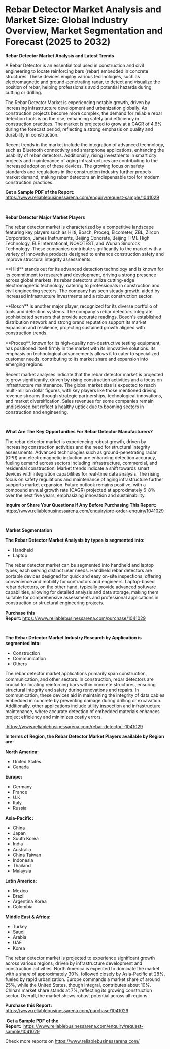 <p><h1>Rebar Detector Market Analysis and Market Size: Global Industry Overview, Market Segmentation and Forecast (2025 to 2032)</h1></p><p><strong>Rebar Detector Market Analysis and Latest Trends</strong></p>
<p><p>A Rebar Detector is an essential tool used in construction and civil engineering to locate reinforcing bars (rebar) embedded in concrete structures. These devices employ various technologies, such as electromagnetic and ground-penetrating radar, to detect and visualize the position of rebar, helping professionals avoid potential hazards during cutting or drilling. </p><p>The Rebar Detector Market is experiencing notable growth, driven by increasing infrastructure development and urbanization globally. As construction projects become more complex, the demand for reliable rebar detection tools is on the rise, enhancing safety and efficiency in construction practices. The market is projected to grow at a CAGR of 4.6% during the forecast period, reflecting a strong emphasis on quality and durability in construction.</p><p>Recent trends in the market include the integration of advanced technology, such as Bluetooth connectivity and smartphone applications, enhancing the usability of rebar detectors. Additionally, rising investments in smart city projects and maintenance of aging infrastructures are contributing to the increased adoption of these devices. The growing focus on safety standards and regulations in the construction industry further propels market demand, making rebar detectors an indispensable tool for modern construction practices.</p></p>
<p><strong>Get a Sample PDF of the Report:&nbsp;</strong> <a href="https://www.reliablebusinessarena.com/enquiry/request-sample/1041029?utm_campaign=3286&utm_medium=2&utm_source=Github&utm_content=ia&utm_term=08042025&utm_id=rebar-detector">https://www.reliablebusinessarena.com/enquiry/request-sample/1041029</a></p>
<p>&nbsp;</p>
<p><strong>Rebar Detector Major Market Players</strong></p>
<p><p>The rebar detector market is characterized by a competitive landscape featuring key players such as Hilti, Bosch, Proceq, Elcometer, ZBL, Zircon Corporation, James Instruments, Beijing Concrete, Beijing TIME High Technology, ELE International, NOVOTEST, and Wuhan Sinorock Technology. These companies contribute significantly to the market with a variety of innovative products designed to enhance construction safety and improve structural integrity assessments.</p><p>**Hilti** stands out for its advanced detection technology and is known for its commitment to research and development, driving a strong presence across global markets. Its rebar detectors utilize cutting-edge electromagnetic technology, catering to professionals in construction and civil engineering sectors. The company has seen steady growth, aided by increased infrastructure investments and a robust construction sector.</p><p>**Bosch** is another major player, recognized for its diverse portfolio of tools and detection systems. The company's rebar detectors integrate sophisticated sensors that provide accurate readings. Bosch's established distribution network and strong brand reputation support its market expansion and resilience, projecting sustained growth aligned with construction trends.</p><p>**Proceq**, known for its high-quality non-destructive testing equipment, has positioned itself firmly in the market with its innovative solutions. Its emphasis on technological advancements allows it to cater to specialized customer needs, contributing to its market share and expansion into emerging regions.</p><p>Recent market analyses indicate that the rebar detector market is projected to grow significantly, driven by rising construction activities and a focus on infrastructure maintenance. The global market size is expected to reach multi-million dollar figures, with key players like those mentioned driving revenue streams through strategic partnerships, technological innovations, and market diversification. Sales revenues for some companies remain undisclosed but reflect a healthy uptick due to booming sectors in construction and engineering.</p></p>
<p>&nbsp;</p>
<p><strong>What Are The Key Opportunities For Rebar Detector Manufacturers?</strong></p>
<p><p>The rebar detector market is experiencing robust growth, driven by increasing construction activities and the need for structural integrity assessments. Advanced technologies such as ground-penetrating radar (GPR) and electromagnetic induction are enhancing detection accuracy, fueling demand across sectors including infrastructure, commercial, and residential construction. Market trends indicate a shift towards smart devices with integration capabilities for real-time data analysis. The rising focus on safety regulations and maintenance of aging infrastructure further supports market expansion. Future outlook remains positive, with a compound annual growth rate (CAGR) projected at approximately 6-8% over the next five years, emphasizing innovation and sustainability.</p></p>
<p><strong>Inquire or Share Your Questions If Any Before Purchasing This Report:</strong> <a href="https://www.reliablebusinessarena.com/enquiry/pre-order-enquiry/1041029?utm_campaign=3286&utm_medium=2&utm_source=Github&utm_content=ia&utm_term=08042025&utm_id=rebar-detector">https://www.reliablebusinessarena.com/enquiry/pre-order-enquiry/1041029</a></p>
<p>&nbsp;</p>
<p><strong>Market Segmentation</strong></p>
<p><strong>The Rebar Detector Market Analysis by types is segmented into:</strong></p>
<p><ul><li>Handheld</li><li>Laptop</li></ul></p>
<p><p>The rebar detector market can be segmented into handheld and laptop types, each serving distinct user needs. Handheld rebar detectors are portable devices designed for quick and easy on-site inspections, offering convenience and mobility for contractors and engineers. Laptop-based rebar detectors, on the other hand, typically provide advanced software capabilities, allowing for detailed analysis and data storage, making them suitable for comprehensive assessments and professional applications in construction or structural engineering projects.</p></p>
<p><strong>Purchase this Report:&nbsp;</strong><a href="https://www.reliablebusinessarena.com/purchase/1041029?utm_campaign=3286&utm_medium=2&utm_source=Github&utm_content=ia&utm_term=08042025&utm_id=rebar-detector">https://www.reliablebusinessarena.com/purchase/1041029</a></p>
<p>&nbsp;</p>
<p><strong>The Rebar Detector Market Industry Research by Application is segmented into:</strong></p>
<p><ul><li>Construction</li><li>Communication</li><li>Others</li></ul></p>
<p><p>The rebar detector market applications primarily span construction, communication, and other sectors. In construction, rebar detectors are crucial for locating reinforcing bars within concrete structures, ensuring structural integrity and safety during renovations and repairs. In communication, these devices aid in maintaining the integrity of data cables embedded in concrete by preventing damage during drilling or excavation. Additionally, other applications include utility inspection and infrastructure maintenance, where accurate detection of embedded materials enhances project efficiency and minimizes costly errors.</p></p>
<p><a href="https://www.reliablebusinessarena.com/rebar-detector-r1041029?utm_campaign=3286&utm_medium=2&utm_source=Github&utm_content=ia&utm_term=08042025&utm_id=rebar-detector">&nbsp;https://www.reliablebusinessarena.com/rebar-detector-r1041029</a></p>
<p><strong>In terms of Region, the Rebar Detector Market Players available by Region are:</strong></p>
<p>
    <p> <strong> North America: </strong>
        <ul>
            <li>United States</li>
            <li>Canada</li>
        </ul>
        </p> 
    <p> <strong> Europe: </strong>
        <ul>
            <li>Germany</li>
            <li>France</li>
            <li>U.K.</li>
            <li>Italy</li>
            <li>Russia</li>
        </ul>
        </p> 
    <p> <strong> Asia-Pacific: </strong>
        <ul>
            <li>China</li>
            <li>Japan</li>
            <li>South Korea</li>
            <li>India</li>
            <li>Australia</li>
            <li>China Taiwan</li>
            <li>Indonesia</li>
            <li>Thailand</li>
            <li>Malaysia</li>
        </ul>
        </p> 
    <p> <strong> Latin America: </strong>
        <ul>
            <li>Mexico</li>
            <li>Brazil</li>
            <li>Argentina Korea</li>
            <li>Colombia</li>
        </ul>
        </p> 
    <p> <strong> Middle East & Africa: </strong>
        <ul>
            <li>Turkey</li>
            <li>Saudi</li>
            <li>Arabia</li>
            <li>UAE</li>
            <li>Korea</li>
        </ul>
    </p>
    </p>
<p><p>The rebar detector market is projected to experience significant growth across various regions, driven by infrastructure development and construction activities. North America is expected to dominate the market with a share of approximately 30%, followed closely by Asia-Pacific at 28%, fueled by rapid urbanization. Europe commands a market share of around 25%, while the United States, though integral, contributes about 10%. China’s market share stands at 7%, reflecting its growing construction sector. Overall, the market shows robust potential across all regions.</p></p>
<p><strong>Purchase this Report: </strong><a href="https://www.reliablebusinessarena.com/purchase/1041029?utm_campaign=3286&utm_medium=2&utm_source=Github&utm_content=ia&utm_term=08042025&utm_id=rebar-detector">https://www.reliablebusinessarena.com/purchase/1041029</a></p>
<p>&nbsp;<strong>Get a Sample PDF of the Report:&nbsp;&nbsp;</strong><a href="https://www.reliablebusinessarena.com/enquiry/request-sample/1041029?utm_campaign=3286&utm_medium=2&utm_source=Github&utm_content=ia&utm_term=08042025&utm_id=rebar-detector">https://www.reliablebusinessarena.com/enquiry/request-sample/1041029</a></p>
<p><strong></strong></p>
<p>Check more reports on <a href="https://www.reliablebusinessarena.com/?utm_campaign=3286&utm_medium=2&utm_source=Github&utm_content=ia&utm_term=08042025&utm_id=rebar-detector">https://www.reliablebusinessarena.com/</a></p>